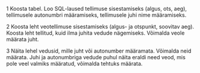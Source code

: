 1 Koosta tabel. Loo SQL-laused tellimuse sisestamiseks (algus, ots, aeg), tellimusele autonumbri määramiseks, tellimusele juhi nime määramiseks.

2 Koosta leht veotellimuse sisestamiseks (algus- ja otspunkt, soovitav aeg). Koosta leht tellitud, kuid ilma juhita vedude nägemiseks. Võimalda veole määrata juht.

3 Näita lehel vedusid, mille juht või autonumber määramata. Võimalda neid määrata. Juhi ja autonumbriga vedude puhul näita eraldi need veod, mis pole veel valmiks määratud, võimalda tehtuks määrata.
